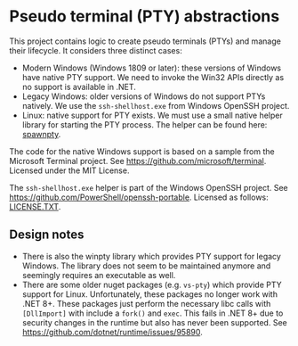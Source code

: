 # Pseudo terminal (PTY) abstractions
This project contains logic to create pseudo terminals (PTYs) and manage their lifecycle.
It considers three distinct cases:
- Modern Windows (Windows 1809 or later): these versions of Windows have native PTY support.
  We need to invoke the Win32 APIs directly as no support is available in .NET.
- Legacy Windows: older versions of Windows do not support PTYs natively.
  We use the `ssh-shellhost.exe` from Windows OpenSSH project.
- Linux: native support for PTY exists. We must use a small native helper library for
  starting the PTY process. The helper can be found here: [spawnpty](./../spawnpty/).

The code for the native Windows support is based on a sample from the Microsoft Terminal project.
See https://github.com/microsoft/terminal. Licensed under the MIT License.

The `ssh-shellhost.exe` helper is part of the Windows OpenSSH project.
See https://github.com/PowerShell/openssh-portable. Licensed as follows:
[LICENSE.TXT](./native/win-x64/LICENSE.txt).

## Design notes
- There is also the winpty library which provides PTY support for legacy Windows.
  The library does not seem to be maintained anymore and seemingly requires an
  executable as well.
- There are some older nuget packages (e.g. `vs-pty`) which provide PTY support for Linux.
  Unfortunately,  these packages no longer work with .NET 8+. These packages just perform
  the necessary libc calls with `[DllImport]` with include a `fork()` and `exec`. This
  fails in .NET 8+ due to security changes in the runtime but also has never been supported.
  See https://github.com/dotnet/runtime/issues/95890.